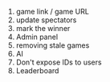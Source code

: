 1. game link / game URL
2. update spectators
3. mark the winner
4. Admin panel
5. removing stale games
6. AI
7. Don't expose IDs to users
8. Leaderboard
